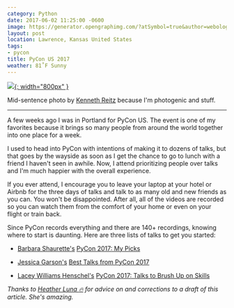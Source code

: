 ```yaml
---
category: Python
date: 2017-06-02 11:25:00 -0600
image: https://generator.opengraphimg.com/?atSymbol=true&author=webology&authorSize=text-2xl&tags=pycon&title=PyCon+US+2017
layout: post
location: Lawrence, Kansas United States
tags:
- pycon
title: PyCon US 2017
weather: 81˚F Sunny
---
```


[![](https://farm5.staticflickr.com/4267/34689446331_21f35144a8_k_d.jpg){: width="800px" }](https://www.flickr.com/photos/kennethreitz/34689446331/)
 
Mid-sentence photo by [Kenneth Reitz](https://twitter.com/kennethreitz) because I'm photogenic and stuff. 
 
----
 
A few weeks ago I was in Portland for PyCon US. The event is one of my favorites because it brings so many people from around the world together into one place for a week.

I used to head into PyCon with intentions of making it to dozens of talks, but that goes by the wayside as soon as I get the chance to go to lunch with a friend I haven't seen in awhile. Now, I attend prioritizing people over talks and I'm much happier with the overall experience. 
 
If you ever attend, I encourage you to leave your laptop at your hotel or Airbnb for the three days of talks and talk to as many old and new friends as you can. You won't be disappointed. After all, all of the videos are recorded so you can watch them from the comfort of your home or even on your flight or train back.
 
Since PyCon records everything and there are 140+ recordings, knowing where to start is daunting. Here are three lists of talks to get you started:
 
- [Barbara Shaurette's](https://twitter.com/bshaurette) [PyCon 2017: My Picks](http://www.mechanicalgirl.com/post/pycon-2017-my-picks/)
 
- [Jessica Garson's](https://twitter.com/jessicagarson) [Best Talks from PyCon 2017](https://github.com/JessicaGarson/best_pycon_talks_2017/blob/master/best_talks.md)
 
- [Lacey Williams Henschel's](https://twitter.com/laceynwilliams) [PyCon 2017: Talks to Brush Up on Skills](https://www.laceyhenschel.com/blog/2017/5/24/pycon-2017-talks-to-brush-up-on-skills)

*Thanks to [Heather Luna :fire:](https://twitter.com/h34th3r329) for advice on and corrections to a draft of this article. She's amazing.*